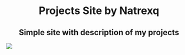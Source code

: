 <h1 align="center">Projects Site by Natrexq</h1>
<h2 align="center">Simple site with description of my projects</h2>
<img align="center" src="/css/screenshot1.png" >

